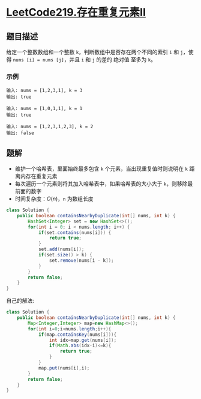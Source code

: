 # [LeetCode219.存在重复元素II](https://leetcode-cn.com/problems/contains-duplicate-ii/)
## 题目描述
给定一个整数数组和一个整数 `k`，判断数组中是否存在两个不同的索引 `i` 和 `j`，使得 `nums [i] = nums [j]`，并且 `i` 和 `j` 的差的 绝对值 至多为 `k`。

### 示例
```
输入: nums = [1,2,3,1], k = 3
输出: true
```
```
输入: nums = [1,0,1,1], k = 1
输出: true
```
```
输入: nums = [1,2,3,1,2,3], k = 2
输出: false
```
## 题解
- 维护一个哈希表，里面始终最多包含 `k` 个元素，当出现重复值时则说明在 `k` 距离内存在重复元素
- 每次遍历一个元素则将其加入哈希表中，如果哈希表的大小大于 `k`，则移除最前面的数字
- 时间复杂度：$O(n)$，`n` 为数组长度
```java
class Solution {
    public boolean containsNearbyDuplicate(int[] nums, int k) {
        HashSet<Integer> set = new HashSet<>();
        for(int i = 0; i < nums.length; i++) {
            if(set.contains(nums[i])) {
                return true;
            }
            set.add(nums[i]);
            if(set.size() > k) {
                set.remove(nums[i - k]);
            }
        }
        return false;
    }
}
```
自己的解法:
```java
class Solution {
    public boolean containsNearbyDuplicate(int[] nums, int k) {
        Map<Integer,Integer> map=new HashMap<>();
        for(int i=0;i<nums.length;i++){
            if(map.containsKey(nums[i])){
                int idx=map.get(nums[i]);
                if(Math.abs(idx-i)<=k){
                    return true;
                }
            }
            map.put(nums[i],i);
        }
        return false;
    }
}
```